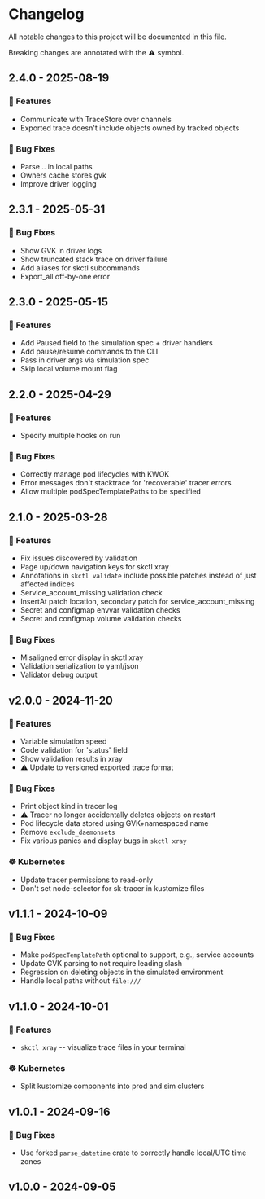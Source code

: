 # Changelog

All notable changes to this project will be documented in this file.

Breaking changes are annotated with the ⚠️ symbol.
## 2.4.0 - 2025-08-19

### 🚀 Features

- Communicate with TraceStore over channels
- Exported trace doesn't include objects owned by tracked objects

### 🐛 Bug Fixes

- Parse .. in local paths
- Owners cache stores gvk
- Improve driver logging

## 2.3.1 - 2025-05-31

### 🐛 Bug Fixes

- Show GVK in driver logs
- Show truncated stack trace on driver failure
- Add aliases for skctl subcommands
- Export_all off-by-one error

## 2.3.0 - 2025-05-15

### 🚀 Features

- Add Paused field to the simulation spec + driver handlers
- Add pause/resume commands to the CLI
- Pass in driver args via simulation spec
- Skip local volume mount flag

## 2.2.0 - 2025-04-29

### 🚀 Features

- Specify multiple hooks on run

### 🐛 Bug Fixes

- Correctly manage pod lifecycles with KWOK
- Error messages don't stacktrace for 'recoverable' tracer errors
- Allow multiple podSpecTemplatePaths to be specified

## 2.1.0 - 2025-03-28

### 🚀 Features

- Fix issues discovered by validation
- Page up/down navigation keys for skctl xray
- Annotations in `skctl validate` include possible patches instead of just affected indices
- Service_account_missing validation check
- InsertAt patch location, secondary patch for service_account_missing
- Secret and configmap envvar validation checks
- Secret and configmap volume validation checks

### 🐛 Bug Fixes

- Misaligned error display in skctl xray
- Validation serialization to yaml/json
- Validator debug output


## v2.0.0 - 2024-11-20

### 🚀 Features

- Variable simulation speed
- Code validation for 'status' field
- Show validation results in xray
- ⚠️  Update to versioned exported trace format

### 🐛 Bug Fixes

- Print object kind in tracer log
- ⚠️  Tracer no longer accidentally deletes objects on restart
- Pod lifecycle data stored using GVK+namespaced name
- Remove `exclude_daemonsets`
- Fix various panics and display bugs in `skctl xray`

### ☸️ Kubernetes

- Update tracer permissions to read-only
- Don't set node-selector for sk-tracer in kustomize files

## v1.1.1 - 2024-10-09

### 🐛 Bug Fixes

- Make `podSpecTemplatePath` optional to support, e.g., service accounts
- Update GVK parsing to not require leading slash
- Regression on deleting objects in the simulated environment
- Handle local paths without `file:///`

## v1.1.0 - 2024-10-01

### 🚀 Features

- `skctl xray` -- visualize trace files in your terminal

### ☸️ Kubernetes

- Split kustomize components into prod and sim clusters

## v1.0.1 - 2024-09-16

### 🐛 Bug Fixes

- Use forked `parse_datetime` crate to correctly handle local/UTC time zones

## v1.0.0 - 2024-09-05

<!-- generated by git-cliff -->
